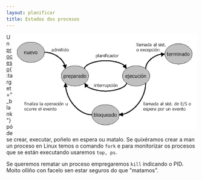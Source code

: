 ```yaml
---
layout: planificar
title: Estados dos procesos
---
```


<img style="float: right;" alt="estados dos procesos" height="256px"  src="/imaxes/estados.png">

Un [proceso]({{site.url}}/som/10procesos){:target="_blank"}
pódese crear, executar, poñelo en espera ou matalo.  Se quixéramos crear a man un proceso en Linux temos o comando `fork` e para monitorizar os procesos que se están executando usaremos `top, ps`.

Se queremos rematar un proceso empregaremos `kill` indicando o PID. Moito olliño con facelo sen estar seguros do que "matamos".
